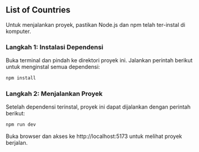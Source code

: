 ## List of Countries

Untuk menjalankan proyek, pastikan Node.js dan npm telah ter-instal di komputer.

### Langkah 1: Instalasi Dependensi

Buka terminal dan pindah ke direktori proyek ini. Jalankan perintah berikut untuk menginstal semua dependensi:

```bash
npm install
```
### Langkah 2: Menjalankan Proyek

Setelah dependensi terinstal, proyek ini dapat dijalankan dengan perintah berikut:

```bash
npm run dev
```
Buka browser dan akses ke http://localhost:5173 untuk melihat proyek berjalan.
